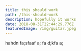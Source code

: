 ```yaml
---
title: this should work
path: /this-should-work
description: hopefully it works
date: 2018-08-31T22:44:29.776Z
featuredImage: /img/guitar.jpeg
---
```

hahdn fa;sfaaf a; fa d;kfa a; 
